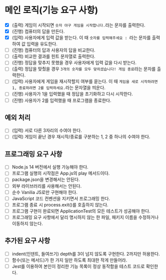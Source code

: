 # 메인 로직(기능 요구 사항)

- [x] (출력) 게임이 시작되면 `숫자 야구 게임을 시작합니다.`라는 문자를 출력한다.
- [x] (진행) 컴퓨터의 답을 만든다.
- [x] (입력) 사용자에게 입력 값을 받는다. 이 때 `숫자를 입력해주세요 : `라는 문자를 출력하여 값 입력을 유도한다.
- [ ] (진행) 컴퓨터의 답과 사용자의 답을 비교한다.
- [ ] (출력) 비교한 결과를 힌트 문자열로 출력한다.
- [ ] (진행) 정답을 맞추지 못했을 경우 사용자에게 입력 값을 다시 받는다.
- [ ] (출력) 정답을 맞췄을 경우 `3개의 숫자를 모두 맞히셨습니다! 게임 종료`라는 문자를 출력한다.
- [ ] (입력) 사용자에게 게임을 재시작할지 여부를 묻는다. 이 때 `게임을 새로 시작하려면 1, 종료하려면 2를 입력하세요.`라는 문자열을 띄운다.
- [ ] (진행) 사용자가 1을 입력했을 때 정답을 초기화하고 다시 시작한다.
- [ ] (진행) 사용자가 2를 입력했을 때 프로그램을 종료한다.

## 예외 처리

- [ ] (입력) 서로 다른 3자리의 수여야 한다.
- [ ] (입력) 게임이 끝난 경우 재시작/종료를 구분하는 1, 2 중 하나의 수여야 한다.

## 프로그래밍 요구 사항

- [ ] Node.js 14 버전에서 실행 가능해야 한다.
- [ ] 프로그램 실행의 시작점은 App.js의 play 메서드이다.
- [ ] package.json을 변경해서는 안된다.
- [ ] 외부 라이브러리를 사용해서는 안된다.
- [ ] 순수 Vanilia JS로만 구현해야 한다.
- [ ] JavaScript 코드 컨벤션을 지키면서 프로그래밍 한다.
- [ ] 프로그램 종료 시 process.exit()를 호출하지 않는다.
- [ ] 프로그램 구현이 완료되면 ApplicationTest의 모든 테스트가 성공해야 한다.
- [ ] 프로그래밍 요구 사항에서 달리 명시하지 않는 한 파일, 패키지 이름을 수정하거나 이동하지 않는다.

## 추가된 요구 사항

- [ ] indent(인덴트, 들여쓰기) depth를 3이 넘지 않도록 구현한다. 2까지만 허용한다.
- [ ] 함수(또는 메서드)가 한 가지 일만 하도록 최대한 작게 만들어라.
- [ ] Jest를 이용하여 본인이 정리한 기능 목록이 정상 동작함을 테스트 코드로 확인한다.

